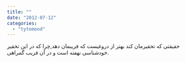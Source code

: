 ```yaml
---
title: ""
date: "2012-07-12"
categories: 
  - "tytomood"
---
```


حقیقتی که تحقیرمان کند بهتر از دروغیست که فریبمان دهد,چرا که در این تحقیر خودشناسی نهفته است و در آن فریب گمراهی.
